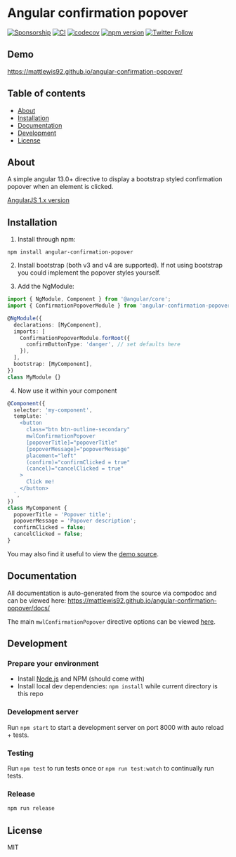 # Angular confirmation popover

[![Sponsorship](https://img.shields.io/badge/funding-github-%23EA4AAA)](https://github.com/users/mattlewis92/sponsorship)
[![CI](https://github.com/mattlewis92/angular-confirmation-popover/actions/workflows/ci.yml/badge.svg)](https://github.com/mattlewis92/angular-confirmation-popover/actions/workflows/ci.yml)
[![codecov](https://codecov.io/gh/mattlewis92/angular-confirmation-popover/branch/main/graph/badge.svg)](https://codecov.io/gh/mattlewis92/angular-confirmation-popover)
[![npm version](https://badge.fury.io/js/angular-confirmation-popover.svg)](http://badge.fury.io/js/angular-confirmation-popover)
[![Twitter Follow](https://img.shields.io/twitter/follow/mattlewis92_.svg)](https://twitter.com/mattlewis92_)

## Demo

https://mattlewis92.github.io/angular-confirmation-popover/

## Table of contents

- [About](#about)
- [Installation](#installation)
- [Documentation](#documentation)
- [Development](#development)
- [License](#licence)

## About

A simple angular 13.0+ directive to display a bootstrap styled confirmation popover when an element is clicked.

[AngularJS 1.x version](https://github.com/mattlewis92/angular-bootstrap-confirm)

## Installation

1. Install through npm:

```
npm install angular-confirmation-popover
```

2. Install bootstrap (both v3 and v4 are supported). If not using bootstrap you could implement the popover styles yourself.

3. Add the NgModule:

```typescript
import { NgModule, Component } from '@angular/core';
import { ConfirmationPopoverModule } from 'angular-confirmation-popover';

@NgModule({
  declarations: [MyComponent],
  imports: [
    ConfirmationPopoverModule.forRoot({
      confirmButtonType: 'danger', // set defaults here
    }),
  ],
  bootstrap: [MyComponent],
})
class MyModule {}
```

4. Now use it within your component

```typescript
@Component({
  selector: 'my-component',
  template: `
    <button
      class="btn btn-outline-secondary"
      mwlConfirmationPopover
      [popoverTitle]="popoverTitle"
      [popoverMessage]="popoverMessage"
      placement="left"
      (confirm)="confirmClicked = true"
      (cancel)="cancelClicked = true"
    >
      Click me!
    </button>
  `,
})
class MyComponent {
  popoverTitle = 'Popover title';
  popoverMessage = 'Popover description';
  confirmClicked = false;
  cancelClicked = false;
}
```

You may also find it useful to view the [demo source](https://github.com/mattlewis92/angular-confirmation-popover/blob/main/projects/demo/app).

## Documentation

All documentation is auto-generated from the source via compodoc and can be viewed here:
https://mattlewis92.github.io/angular-confirmation-popover/docs/

The main `mwlConfirmationPopover` directive options can be viewed [here](https://mattlewis92.github.io/angular-confirmation-popover/docs/directives/ConfirmationPopoverDirective.html).

## Development

### Prepare your environment

- Install [Node.js](http://nodejs.org/) and NPM (should come with)
- Install local dev dependencies: `npm install` while current directory is this repo

### Development server

Run `npm start` to start a development server on port 8000 with auto reload + tests.

### Testing

Run `npm test` to run tests once or `npm run test:watch` to continually run tests.

### Release

```bash
npm run release
```

## License

MIT
